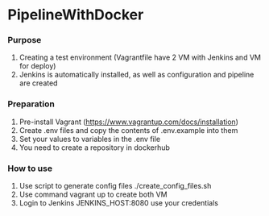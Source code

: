 # PipelineWithDocker

### Purpose

1. Creating a test environment (Vagrantfile have 2 VM with Jenkins and VM for deploy)
2. Jenkins is automatically installed, as well as configuration and pipeline are created


### Preparation

1. Pre-install Vagrant (https://www.vagrantup.com/docs/installation)
2. Create .env files and copy the contents of .env.example into them
3. Set your values to variables in the .env file
4. You need to create a repository in dockerhub

### How to use

1. Use script to generate config files  ./create_config_files.sh
2. Use command vagrant up to create both VM
3. Login to Jenkins JENKINS_HOST:8080 use your credentials
   
